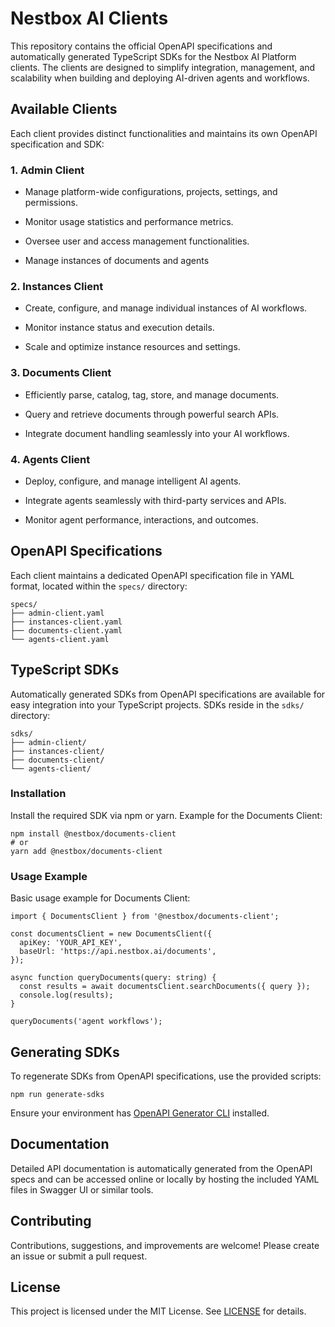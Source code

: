 # **Nestbox AI Clients**

This repository contains the official OpenAPI specifications and automatically generated TypeScript SDKs for the Nestbox AI Platform clients. The clients are designed to simplify integration, management, and scalability when building and deploying AI-driven agents and workflows.

## **Available Clients**

Each client provides distinct functionalities and maintains its own OpenAPI specification and SDK:

### **1\. Admin Client**

* Manage platform-wide configurations, projects, settings, and permissions.

* Monitor usage statistics and performance metrics.

* Oversee user and access management functionalities.

* Manage instances of documents and agents

### **2\. Instances Client**

* Create, configure, and manage individual instances of AI workflows.

* Monitor instance status and execution details.

* Scale and optimize instance resources and settings.

### **3\. Documents Client**

* Efficiently parse, catalog, tag, store, and manage documents.

* Query and retrieve documents through powerful search APIs.

* Integrate document handling seamlessly into your AI workflows.

### **4\. Agents Client**

* Deploy, configure, and manage intelligent AI agents.

* Integrate agents seamlessly with third-party services and APIs.

* Monitor agent performance, interactions, and outcomes.

## **OpenAPI Specifications**

Each client maintains a dedicated OpenAPI specification file in YAML format, located within the `specs/` directory:

```
specs/
├── admin-client.yaml
├── instances-client.yaml
├── documents-client.yaml
└── agents-client.yaml
```

## **TypeScript SDKs**

Automatically generated SDKs from OpenAPI specifications are available for easy integration into your TypeScript projects. SDKs reside in the `sdks/` directory:

```
sdks/
├── admin-client/
├── instances-client/
├── documents-client/
└── agents-client/
```

### **Installation**

Install the required SDK via npm or yarn. Example for the Documents Client:

```
npm install @nestbox/documents-client
# or
yarn add @nestbox/documents-client
```

### **Usage Example**

Basic usage example for Documents Client:

```
import { DocumentsClient } from '@nestbox/documents-client';

const documentsClient = new DocumentsClient({
  apiKey: 'YOUR_API_KEY',
  baseUrl: 'https://api.nestbox.ai/documents',
});

async function queryDocuments(query: string) {
  const results = await documentsClient.searchDocuments({ query });
  console.log(results);
}

queryDocuments('agent workflows');
```

## **Generating SDKs**

To regenerate SDKs from OpenAPI specifications, use the provided scripts:

```
npm run generate-sdks
```

Ensure your environment has [OpenAPI Generator CLI](https://github.com/OpenAPITools/openapi-generator-cli) installed.

## **Documentation**

Detailed API documentation is automatically generated from the OpenAPI specs and can be accessed online or locally by hosting the included YAML files in Swagger UI or similar tools.

## **Contributing**

Contributions, suggestions, and improvements are welcome\! Please create an issue or submit a pull request.

## **License**

This project is licensed under the MIT License. See [LICENSE](https://chatgpt.com/g/g-p-677d3b441f3c819188ef78cb69c1ffe1-nestbox/c/LICENSE) for details.


